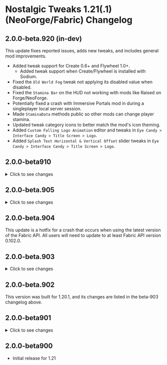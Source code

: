 # Nostalgic Tweaks 1.21(.1) (NeoForge/Fabric) Changelog

## 2.0.0-beta.920 (in-dev)

This update fixes reported issues, adds new tweaks, and includes general mod improvements.

- Added tweak support for Create 0.6+ and Flywheel 1.0+.
    - Added tweak support when Create/Flywheel is installed with Sodium.
- Fixed the `Old World Fog` tweak not applying its disabled value when disabled.
- Fixed the `Stamina Bar` on the HUD not working with mods like Raised on Forge/NeoForge.
- Potentially fixed a crash with Immersive Portals mod in during a singleplayer local server session.
- Made `StaminaData` methods public so other mods can change player stamina.
- Updated tweak category icons to better match the mod's icon theming.
- Added `Custom Falling Logo Animation` editor and tweaks in `Eye Candy > Interface Candy > Title Screen > Logo`.
- Added `Splash Text Horizontal & Vertical Offset` slider tweaks in `Eye Candy > Interface Candy > Title Screen > Logo`.

## 2.0.0-beta910

<details>
<summary>Click to see changes</summary>

This update fixes reported issues, adds new tweaks, and includes general mod improvements. The most notable new tweaks
are the stamina based sprinting system. Starting with all releases after beta.904, Nostalgic Tweaks now uses the LGPLv3
license. If you are interested in joining the mod's development team, then please reach out to us at the mod's Discord.

- Added home screen tutorial overlay to manually disable Sodium cloud rendering override
- Added warning banner and overlay to the home screen that indicates if significant conflict mods are installed
- Added category filtering next to the search bar in the config menu screen
- Added category filtering to the `Toggle All Tweaks` section in config management
- Search results now search everywhere by default
- Updated the mod's config home screen
- Made smooth scrolling in Nostalgic Tweaks menus more responsive
- Improved old cave ambience tweak (no more spooky cave sounds under trees at night)
- Removed Sodium cloud overrides
- Changed the `Disable Vanilla Brightness` tweak to be off by default
- Fixed decorated pot items appearing as 2D
- Fixed disable block offsets tweak applying to blocks with collision
- Fixed game soft locking when downloading a resource pack for a server
- Fixed crash when deleting more than one item in a tweak list
- Fixed server console log spam when a connected player has a different mod version
- Fixed held item model gap fix tweak not working on Forge
- Fixed incorrect air bubble offset when player is without armor on Forge
- Fixed incorrect air bubble offset on the HUD for Fabric
- Fixed missing vehicle health offset when player is mounted without armor
- Fixed block placing/breaking sounds not playing on Valkyrien Skies 2 ships
- Fixed disabled sprinting and swimming overriding creative/spectator
- Fixed custom hitbox outline tweaks conflicting with other mods
- Fixed classic swing not working as intended when holding the "use" button (mouse right click)
- Fixed classic attack swing missing its rotation (applies only to held block items)
- Fixed left-handed third person sword blocking animation
- Fixed favorite tweaks not appearing in the favorites list
- Fixed infinite seed tilling bug
- Fixed scrollbar in Nostalgic Tweaks menus scrolling irrationally on some occasions
- Fixed sky color not taking over when the `Dynamic Sky Color` tweak is disabled
- Added `Dynamic Light Brightness` lighting tweak
- Added `Stamina System` subcategory to the `Gameplay` category
- Added `Stamina Bar` subcategory to the `Heads-up Display` subcategory
- Added `Alternative Stamina Text` subcategory to the `Stamina Bar` subcategory
- Added `Stamina Sprinting` tweak (dynamic) (no server-side-only)
- Added `Disable Custom Hitbox Override` tweak
- Added `2D Item Exception` list tweak
- Added `Always Open Select World Screen` screen tweak
- Added `Hide New Recipe Toasts` tweak
- Added `Hide Tutorial Toasts` tweak
- Added `Hide Advancement Toasts` tweak
- Added `Hide Advancement Chats` tweak
- Added `Disable Smooth Lighting` tweak (off by default) (overrides video setting)
- Added `Disable Shovel Pathing` tweak (dynamically controlled)
- Added `Disable Axe Stripping` tweak (dynamically controlled)
- Added `Self Block Drops` tweak list (off by default) (includes vanilla ores)
- Added `Old Mob Death Topple` animation tweak
- Added `Old Mob Head & Body Turning` animation tweak
- Added `Fishing Mechanics` gameplay mechanics category
- Added `Old Fishing Loot` gameplay tweak (overrides fishing loot table)
- Added `Old Fishing Luring` gameplay tweak (brings back old bobber)
- Added `Old Fishing Casting` gameplay tweak (changes fishing rod sounds)
- Added `Old Creeper Strafing` gameplay tweak (on by default)
- Added `Disable Skeleton Strafing` gameplay tweak (off by default) (not available for Forge 1.20.1)
- Added `Disable Bubble Column Ambience` sound tweak

</details>

## 2.0.0-beta.905

<details>
<summary>Click to see changes</summary>

This update adds Sodium 0.6 support, fixes reported issues, adds new tweaks, and includes general mod improvements. The
most notable new tweaks are the stamina based sprinting system. Starting with all releases after beta.904, Nostalgic
Tweaks now uses the LGPLv3 license. If you are interested in joining the mod's development team, then please reach out
to us at the mod's Discord.

- Added Sodium 0.6 support
- Removed Sodium cloud overrides
- Added home screen tutorial overlay to manually disable Sodium cloud rendering override
- Added warning banner and overlay to the home screen that indicates if significant conflict mods are installed
- Added category filtering next to the search bar in the config menu screen
- Added category filtering to the `Toggle All Tweaks` section in config management
- Search results now search everywhere by default
- Updated the mod's config home screen
- Made smooth scrolling in Nostalgic Tweaks menus more responsive
- Improved old cave ambience tweak (no more spooky cave sounds under trees at night)
- Changed the `Disable Vanilla Brightness` tweak to be off by default
- Fixed issues with mods, like Voxy, that modify the lighting data layers
- Fixed crash when deleting multiple entries at once in a tweak list
- Fixed decorated pot item entities appearing as 2D
- Fixed disable block offsets tweak applying to blocks with collision
- Fixed game soft locking when downloading a resource pack for a server
- Fixed server console log spam when a connected player has a different mod version
- Fixed incorrect air bubble offset on the HUD
- Fixed missing vehicle health offset when player is mounted without armor on Fabric
- Fixed block placing/breaking sounds not playing on Valkyrien Skies 2 ships
- Fixed disabled sprinting and swimming overriding creative/spectator
- Fixed custom hitbox outline tweaks conflicting with other mods
- Fixed classic swing not working as intended when holding the "use" button (mouse right click)
- Fixed classic attack swing missing its rotation (applies only to held block items)
- Fixed left-handed third person sword blocking animation
- Fixed favorite tweaks not appearing in the favorites list
- Fixed infinite seed tilling bug
- Fixed scrollbar in Nostalgic Tweaks menus scrolling irrationally on some occasions
- Fixed sky color not taking over when the `Dynamic Sky Color` tweak is disabled
- Added `Dynamic Light Brightness` lighting tweak
- Added `Stamina System` subcategory to the `Gameplay` category
- Added `Stamina Bar` subcategory to the `Heads-up Display` subcategory
- Added `Alternative Stamina Text` subcategory to the `Stamina Bar` subcategory
- Added `Stamina Sprinting` tweak (dynamic) (no server-side-only)
- Added `Disable Custom Hitbox Override` tweak
- Added `2D Item Exception` list tweak
- Added `Fix Saving Indicator Offset` screen tweak
- Added `Always Open Select World Screen` screen tweak
- Added `Hide New Recipe Toasts` tweak
- Added `Hide Tutorial Toasts` tweak
- Added `Hide Advancement Toasts` tweak
- Added `Hide Advancement Chats` tweak
- Added `Disable Smooth Lighting` tweak (off by default) (overrides video setting)
- Added `Disable Shovel Pathing` tweak (dynamically controlled)
- Added `Disable Axe Stripping` tweak (dynamically controlled)
- Added `Self Block Drops` tweak list (off by default) (includes vanilla ores)
- Added `Old Mob Death Topple` animation tweak
- Added `Old Mob Head & Body Turning` animation tweak
- Added `Fishing Mechanics` gameplay mechanics category
- Added `Old Fishing Loot` gameplay tweak (overrides fishing loot table)
- Added `Old Fishing Luring` gameplay tweak (brings back old bobber)
- Added `Old Fishing Casting` gameplay tweak (changes fishing rod sounds)
- Added `Old Creeper Strafing` gameplay tweak (on by default)
- Added `Disable Skeleton Strafing` gameplay tweak (off by default)
- Added `Disable Bubble Column Ambience` sound tweak

</details>

## 2.0.0-beta.904

This update is a hotfix for a crash that occurs when using the latest version of the Fabric API. All users will need to
update to at least Fabric API version 0.102.0.

## 2.0.0-beta.903

<details>
<summary>Click to see changes</summary>

This update focuses on performance, optimizations, and bug fixes. The network protocol has changed in this version.
Servers using this update will require players to update as well. No new tweaks were added in this update.

NeoForge users will need to update to at least version 21.0.143. This will require Fabric and NeoForge users to update
their Architectury version to at least 13.0.6.

- Created a tweak result caching system that greatly improves mod performance
- Added a new first-time config setup overlay to the mod's home screen
- Added panorama cycle buttons to the mod's home screen
- Updated the mod's home screen panorama images
- Slightly increased the default animal spawn cap for the old animal spawning tweak
- Fixed lighting issues caused by the round-robin lighting engine when Sodium/Embeddium is installed
- Fixed the old debug screen to work with the stable NeoForge release
- Fixed the old durability color tweak overriding custom item durability bar colors
- Fixed player being able to sprint and/or swim by holding the sprint key going in/out of water
- Fixed disabled boat rowing sounds playing when connected to non-modded server
- Fixed a rare occurrence where some tweaks would not sync with a modded server
- Fixed the `Remove Mipmaps` tweak always overriding vanilla settings
- Fixed 2D item rendering when an item is in a fixated display context
- Fixed the `Quick Add` button not working correctly for old chest tweak lists
- Fixed being unable to move the color overlay window

</details>

## 2.0.0-beta.902

This version was built for 1.20.1, and its changes are listed in the beta-903 changelog above.

## 2.0.0-beta901

<details>
<summary>Click to see changes</summary>

- Added `Minecart Rider Turning` tweak (`Gameplay > Game Mechanics > Minecart`)
    - Bring back the old minecart rider turning mechanic where the rider's body rotates with a minecart.
- Added `Safe Minecart Rider Turning` tweak (`Gameplay > Game Mechanics > Minecart`)
    - Prevents the `Minecart Rider Turning` tweak from working on servers without the mod installed.
- Optimized tweak listings for large lists
- Fixed old name tags not appearing
- Fixed incorrect inverted inventory player lighting
- Fixed modern stars being dimmed by the mod
- Fixed server crash when using boats
- Fixed client crash caused by an empty light engine data layer
- Fixed fog improperly cancelling the fog event on NeoForge
- Fixed armor trims not using the old damage armor tint
- Fixed custom full-block voxel collision not working on all blocks
- Fixed animal spawn rate being overridden by monster spawn rate
- Lowered the default animal spawn cap rate
- Renamed and reorganized full-block outline/collision tweaks
    - This change will require copying over your previous lists to the new config, a backup of your previous config is
      made at game startup.

</details>

## 2.0.0-beta900

- Initial release for 1.21